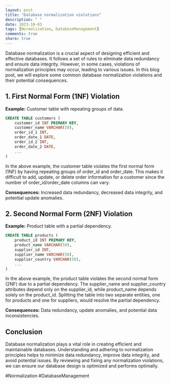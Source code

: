 ```yaml
---
layout: post
title: "Database normalization violations"
description: " "
date: 2023-10-03
tags: [Normalization, DatabaseManagement]
comments: true
share: true
---
```


Database normalization is a crucial aspect of designing efficient and effective databases. It follows a set of rules to eliminate data redundancy and ensure data integrity. However, in some cases, violations of normalization principles may occur, leading to various issues. In this blog post, we will explore some common database normalization violations and their potential consequences.

## 1. First Normal Form (1NF) Violation

**Example:** Customer table with repeating groups of data. 

```sql
CREATE TABLE customers (
    customer_id INT PRIMARY KEY,
    customer_name VARCHAR(50),
    order_id_1 INT,
    order_date_1 DATE,
    order_id_2 INT,
    order_date_2 DATE,
    ...
)
```

In the above example, the customer table violates the first normal form (1NF) by having repeating groups of order_id and order_date. This makes it difficult to add, update, or delete order information for a customer since the number of order_id/order_date columns can vary.

**Consequences:** Increased data redundancy, decreased data integrity, and potential update anomalies.

## 2. Second Normal Form (2NF) Violation

**Example:** Product table with a partial dependency.

```sql
CREATE TABLE products (
    product_id INT PRIMARY KEY,
    product_name VARCHAR(50),
    supplier_id INT,
    supplier_name VARCHAR(50),
    supplier_country VARCHAR(50),
    ...
)
```

In the above example, the product table violates the second normal form (2NF) due to a partial dependency. The supplier_name and supplier_country attributes depend only on the supplier_id, while product_name depends solely on the product_id. Splitting the table into two separate entities, one for products and one for suppliers, would resolve the partial dependency.

**Consequences:** Data redundancy, update anomalies, and potential data inconsistencies.

## Conclusion

Database normalization plays a vital role in creating efficient and maintainable databases. Understanding and adhering to normalization principles helps to minimize data redundancy, improve data integrity, and avoid potential issues. By reviewing and fixing any normalization violations, we can ensure our database design is optimized and performs optimally.

#Normalization #DatabaseManagement